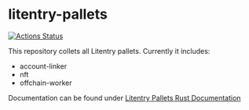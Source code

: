 # litentry-pallets
[![Actions Status](https://github.com/litentry/litentry-pallets/workflows/Rust/badge.svg)](https://github.com/litentry/litentry-pallets/actions)

This repository collets all Litentry pallets. Currently it includes:

* account-linker
* nft
* offchain-worker

Documentation can be found under [Litentry Pallets Rust Documentation](https://litentry.github.io/litentry-pallets/)
